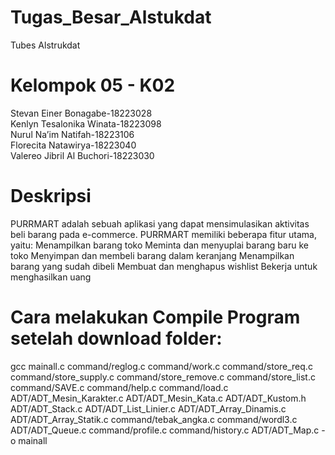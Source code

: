 # Tugas_Besar_Alstukdat
Tubes Alstrukdat

# Kelompok 05 - K02
Stevan Einer Bonagabe-18223028  
Kenlyn Tesalonika Winata-18223098  
Nurul Na’im Natifah-18223106  
Florecita Natawirya-18223040  
Valereo Jibril Al Buchori-18223030

# Deskripsi
PURRMART adalah sebuah aplikasi yang dapat mensimulasikan aktivitas beli barang pada e-commerce. PURRMART memiliki beberapa fitur utama, yaitu:
Menampilkan barang toko
Meminta dan menyuplai barang baru ke toko
Menyimpan dan membeli barang dalam keranjang
Menampilkan barang yang sudah dibeli
Membuat dan menghapus wishlist
Bekerja untuk menghasilkan uang

# Cara melakukan Compile Program setelah download folder:
gcc mainall.c command/reglog.c command/work.c command/store_req.c command/store_supply.c command/store_remove.c command/store_list.c command/SAVE.c command/help.c command/load.c ADT/ADT_Mesin_Karakter.c ADT/ADT_Mesin_Kata.c ADT/ADT_Kustom.h ADT/ADT_Stack.c ADT/ADT_List_Linier.c ADT/ADT_Array_Dinamis.c ADT/ADT_Array_Statik.c command/tebak_angka.c command/wordl3.c ADT/ADT_Queue.c command/profile.c command/history.c ADT/ADT_Map.c -o mainall
